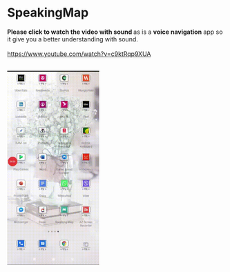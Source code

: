 # SpeakingMap
<b>Please click to watch the video with sound </b> as is a <b>voice navigation</b> app so it give you a better understanding with sound.
</br>
</br>
https://www.youtube.com/watch?v=c9ktRqp9XUA
</br>
</br>

<img href="https://www.youtube.com/watch?v=c9ktRqp9XUA" src="Media1.gif" height="450" >
